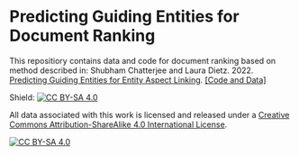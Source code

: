 # Predicting Guiding Entities for Document Ranking
This repositiory contains data and code for document ranking based on method described in: Shubham Chatterjee and Laura Dietz. 2022. [Predicting Guiding Entities for Entity Aspect Linking](https://www.dcs.gla.ac.uk/~shubham/publications/pdf/cikm2022.pdf). [[Code and Data]](https://github.com/shubham526/CIKM2022-EAL)

Shield: [![CC BY-SA 4.0][cc-by-sa-shield]][cc-by-sa]

All data associated with this work is licensed and released under a
[Creative Commons Attribution-ShareAlike 4.0 International License][cc-by-sa].

[![CC BY-SA 4.0][cc-by-sa-image]][cc-by-sa]

[cc-by-sa]: http://creativecommons.org/licenses/by-sa/4.0/
[cc-by-sa-image]: https://licensebuttons.net/l/by-sa/4.0/88x31.png
[cc-by-sa-shield]: https://img.shields.io/badge/License-CC%20BY--SA%204.0-lightgrey.svg

